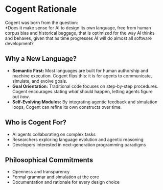 # Cogent Rationale

Cogent was born from the question:  
*Does it make sense for AI to design its own language, free from human corpus bias and historical baggage, that is optimized for the way AI thinks and behaves, given that as time progresses AI will do almost all software development?

## Why a New Language?

- **Semantic First:** Most languages are built for human authorship and machine execution. Cogent flips this: it is for agents to communicate, simulate, and evolve goals.
- **Goal Orientation:** Traditional code focuses on step-by-step procedures. Cogent encourages stating *what* should happen, letting agents figure out *how*.
- **Self-Evolving Modules:** By integrating agentic feedback and simulation loops, Cogent can refine its own constructs over time.

## Who is Cogent For?

- AI agents collaborating on complex tasks
- Researchers exploring language evolution and agentic reasoning
- Developers interested in next-generation programming paradigms

## Philosophical Commitments

- Openness and transparency
- Formal grammar and simulation at the core
- Documentation and rationale for every design choice
